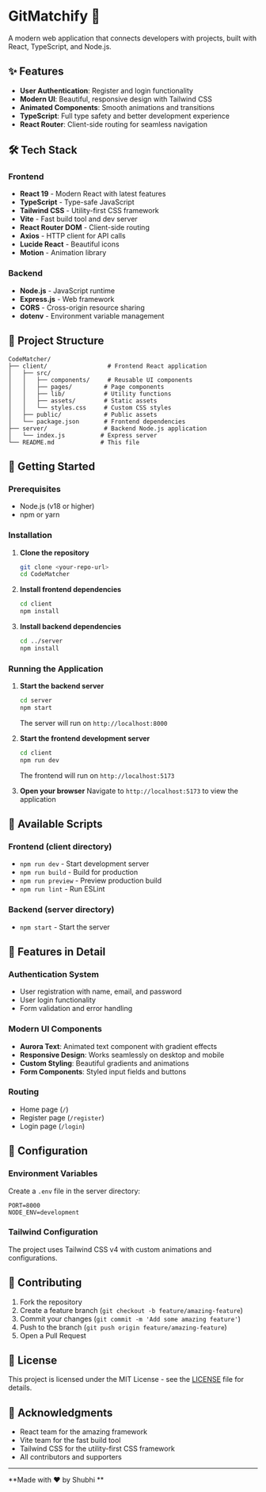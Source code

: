 # GitMatchify 🚀

A modern web application that connects developers with projects, built with React, TypeScript, and Node.js.

## ✨ Features

- **User Authentication**: Register and login functionality
- **Modern UI**: Beautiful, responsive design with Tailwind CSS
- **Animated Components**: Smooth animations and transitions
- **TypeScript**: Full type safety and better development experience
- **React Router**: Client-side routing for seamless navigation

## 🛠️ Tech Stack

### Frontend
- **React 19** - Modern React with latest features
- **TypeScript** - Type-safe JavaScript
- **Tailwind CSS** - Utility-first CSS framework
- **Vite** - Fast build tool and dev server
- **React Router DOM** - Client-side routing
- **Axios** - HTTP client for API calls
- **Lucide React** - Beautiful icons
- **Motion** - Animation library

### Backend
- **Node.js** - JavaScript runtime
- **Express.js** - Web framework
- **CORS** - Cross-origin resource sharing
- **dotenv** - Environment variable management

## 📁 Project Structure

```
CodeMatcher/
├── client/                 # Frontend React application
│   ├── src/
│   │   ├── components/     # Reusable UI components
│   │   ├── pages/         # Page components
│   │   ├── lib/           # Utility functions
│   │   ├── assets/        # Static assets
│   │   └── styles.css     # Custom CSS styles
│   ├── public/            # Public assets
│   └── package.json       # Frontend dependencies
├── server/                # Backend Node.js application
│   └── index.js          # Express server
└── README.md             # This file
```

## 🚀 Getting Started

### Prerequisites

- Node.js (v18 or higher)
- npm or yarn

### Installation

1. **Clone the repository**
   ```bash
   git clone <your-repo-url>
   cd CodeMatcher
   ```

2. **Install frontend dependencies**
   ```bash
   cd client
   npm install
   ```

3. **Install backend dependencies**
   ```bash
   cd ../server
   npm install
   ```

### Running the Application

1. **Start the backend server**
   ```bash
   cd server
   npm start
   ```
   The server will run on `http://localhost:8000`

2. **Start the frontend development server**
   ```bash
   cd client
   npm run dev
   ```
   The frontend will run on `http://localhost:5173`

3. **Open your browser**
   Navigate to `http://localhost:5173` to view the application

## 📱 Available Scripts

### Frontend (client directory)
- `npm run dev` - Start development server
- `npm run build` - Build for production
- `npm run preview` - Preview production build
- `npm run lint` - Run ESLint

### Backend (server directory)
- `npm start` - Start the server

## 🎨 Features in Detail

### Authentication System
- User registration with name, email, and password
- User login functionality
- Form validation and error handling

### Modern UI Components
- **Aurora Text**: Animated text component with gradient effects
- **Responsive Design**: Works seamlessly on desktop and mobile
- **Custom Styling**: Beautiful gradients and animations
- **Form Components**: Styled input fields and buttons

### Routing
- Home page (`/`)
- Register page (`/register`)
- Login page (`/login`)

## 🔧 Configuration

### Environment Variables
Create a `.env` file in the server directory:
```env
PORT=8000
NODE_ENV=development
```

### Tailwind Configuration
The project uses Tailwind CSS v4 with custom animations and configurations.

## 🤝 Contributing

1. Fork the repository
2. Create a feature branch (`git checkout -b feature/amazing-feature`)
3. Commit your changes (`git commit -m 'Add some amazing feature'`)
4. Push to the branch (`git push origin feature/amazing-feature`)
5. Open a Pull Request

## 📝 License

This project is licensed under the MIT License - see the [LICENSE](LICENSE) file for details.

## 🙏 Acknowledgments

- React team for the amazing framework
- Vite team for the fast build tool
- Tailwind CSS for the utility-first CSS framework
- All contributors and supporters
  

---

**Made with ❤️ by Shubhi
**
